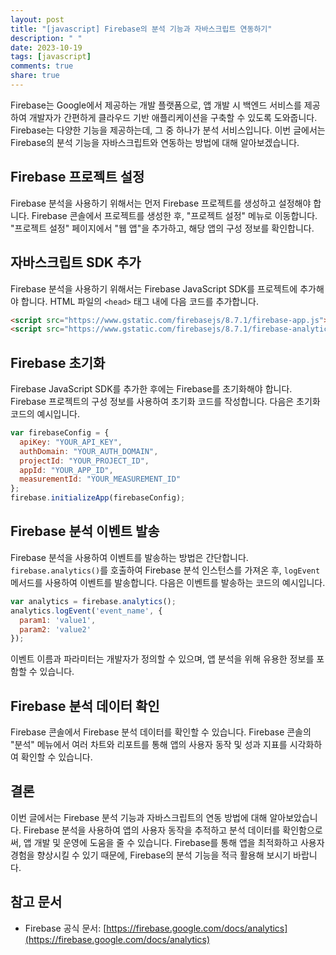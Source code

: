 ```yaml
---
layout: post
title: "[javascript] Firebase의 분석 기능과 자바스크립트 연동하기"
description: " "
date: 2023-10-19
tags: [javascript]
comments: true
share: true
---
```


Firebase는 Google에서 제공하는 개발 플랫폼으로, 앱 개발 시 백엔드 서비스를 제공하여 개발자가 간편하게 클라우드 기반 애플리케이션을 구축할 수 있도록 도와줍니다. Firebase는 다양한 기능을 제공하는데, 그 중 하나가 분석 서비스입니다. 이번 글에서는 Firebase의 분석 기능을 자바스크립트와 연동하는 방법에 대해 알아보겠습니다.

## Firebase 프로젝트 설정

Firebase 분석을 사용하기 위해서는 먼저 Firebase 프로젝트를 생성하고 설정해야 합니다. Firebase 콘솔에서 프로젝트를 생성한 후, "프로젝트 설정" 메뉴로 이동합니다. "프로젝트 설정" 페이지에서 "웹 앱"을 추가하고, 해당 앱의 구성 정보를 확인합니다.

## 자바스크립트 SDK 추가

Firebase 분석을 사용하기 위해서는 Firebase JavaScript SDK를 프로젝트에 추가해야 합니다. HTML 파일의 `<head>` 태그 내에 다음 코드를 추가합니다.

```html
<script src="https://www.gstatic.com/firebasejs/8.7.1/firebase-app.js"></script>
<script src="https://www.gstatic.com/firebasejs/8.7.1/firebase-analytics.js"></script>
```

## Firebase 초기화

Firebase JavaScript SDK를 추가한 후에는 Firebase를 초기화해야 합니다. Firebase 프로젝트의 구성 정보를 사용하여 초기화 코드를 작성합니다. 다음은 초기화 코드의 예시입니다.

```javascript
var firebaseConfig = {
  apiKey: "YOUR_API_KEY",
  authDomain: "YOUR_AUTH_DOMAIN",
  projectId: "YOUR_PROJECT_ID",
  appId: "YOUR_APP_ID",
  measurementId: "YOUR_MEASUREMENT_ID"
};
firebase.initializeApp(firebaseConfig);
```

## Firebase 분석 이벤트 발송

Firebase 분석을 사용하여 이벤트를 발송하는 방법은 간단합니다. `firebase.analytics()`를 호출하여 Firebase 분석 인스턴스를 가져온 후, `logEvent` 메서드를 사용하여 이벤트를 발송합니다. 다음은 이벤트를 발송하는 코드의 예시입니다.

```javascript
var analytics = firebase.analytics();
analytics.logEvent('event_name', {
  param1: 'value1',
  param2: 'value2'
});
```

이벤트 이름과 파라미터는 개발자가 정의할 수 있으며, 앱 분석을 위해 유용한 정보를 포함할 수 있습니다.

## Firebase 분석 데이터 확인

Firebase 콘솔에서 Firebase 분석 데이터를 확인할 수 있습니다. Firebase 콘솔의 "분석" 메뉴에서 여러 차트와 리포트를 통해 앱의 사용자 동작 및 성과 지표를 시각화하여 확인할 수 있습니다.

## 결론

이번 글에서는 Firebase 분석 기능과 자바스크립트의 연동 방법에 대해 알아보았습니다. Firebase 분석을 사용하여 앱의 사용자 동작을 추적하고 분석 데이터를 확인함으로써, 앱 개발 및 운영에 도움을 줄 수 있습니다. Firebase를 통해 앱을 최적화하고 사용자 경험을 향상시킬 수 있기 때문에, Firebase의 분석 기능을 적극 활용해 보시기 바랍니다.

## 참고 문서
- Firebase 공식 문서: [https://firebase.google.com/docs/analytics](https://firebase.google.com/docs/analytics)
